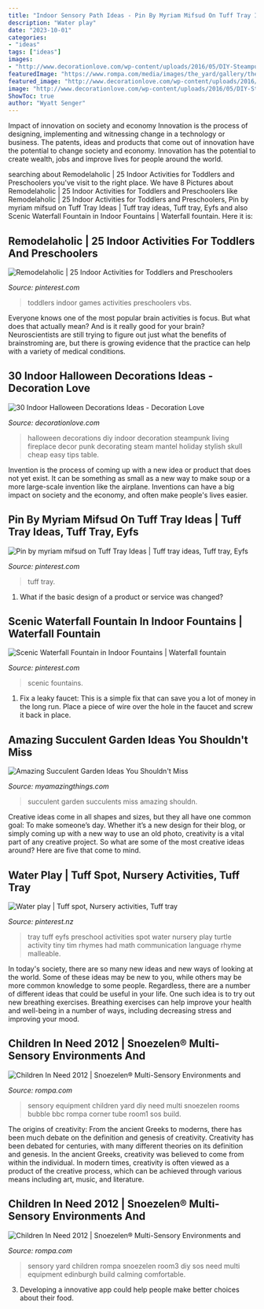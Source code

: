 ```yaml
---
title: "Indoor Sensory Path Ideas - Pin By Myriam Mifsud On Tuff Tray Ideas"
description: "Water play"
date: "2023-10-01"
categories:
- "ideas"
tags: ["ideas"]
images:
- "http://www.decorationlove.com/wp-content/uploads/2016/05/DIY-Steampunk-Indoor-Halloween-Decorations.jpg"
featuredImage: "https://www.rompa.com/media/images/the_yard/gallery/the_yard_sensory_room1.jpg"
featured_image: "http://www.decorationlove.com/wp-content/uploads/2016/05/DIY-Steampunk-Indoor-Halloween-Decorations.jpg"
image: "http://www.decorationlove.com/wp-content/uploads/2016/05/DIY-Steampunk-Indoor-Halloween-Decorations.jpg"
ShowToc: true
author: "Wyatt Senger"
---
```



Impact of innovation on society and economy
Innovation is the process of designing, implementing and witnessing change in a technology or business. The patents, ideas and products that come out of innovation have the potential to change society and economy. Innovation has the potential to create wealth, jobs and improve lives for people around the world.

	

		
searching about Remodelaholic | 25 Indoor Activities for Toddlers and Preschoolers you've visit to the right place. We have 8 Pictures about Remodelaholic | 25 Indoor Activities for Toddlers and Preschoolers like Remodelaholic | 25 Indoor Activities for Toddlers and Preschoolers, Pin by myriam mifsud on Tuff Tray Ideas | Tuff tray ideas, Tuff tray, Eyfs and also Scenic Waterfall Fountain in Indoor Fountains | Waterfall fountain. Here it is:
		
    
## Remodelaholic | 25 Indoor Activities For Toddlers And Preschoolers

<img loading=lazy src="https://i.pinimg.com/736x/a5/a3/ca/a5a3ca2ea9e18f9612b92595dc9c07d3--indoor-games-for-kids-group-time-ideas-for-toddlers.jpg?b=t" onerror="this.onerror=null;this.src='https://tse4.mm.bing.net/th?id=OIP.5Kn84CE_-YT-NsxP19uZswAAAA&amp;pid=15.1';" alt="Remodelaholic | 25 Indoor Activities for Toddlers and Preschoolers">

_Source: pinterest.com_

>toddlers indoor games activities preschoolers vbs. 

	

Everyone knows one of the most popular brain activities is focus. But what does that actually mean? And is it really good for your brain? Neuroscientists are still trying to figure out just what the benefits of brainstroming are, but there is growing evidence that the practice can help with a variety of medical conditions.

    
## 30 Indoor Halloween Decorations Ideas - Decoration Love

<img loading=lazy src="http://www.decorationlove.com/wp-content/uploads/2016/05/DIY-Steampunk-Indoor-Halloween-Decorations.jpg" onerror="this.onerror=null;this.src='https://tse2.mm.bing.net/th?id=OIP.SKT2DJi9AOqv4Gc0jCdgPQHaLH&amp;pid=15.1';" alt="30 Indoor Halloween Decorations Ideas - Decoration Love">

_Source: decorationlove.com_

>halloween decorations diy indoor decoration steampunk living fireplace decor punk decorating steam mantel holiday stylish skull cheap easy tips table. 

	

Invention is the process of coming up with a new idea or product that does not yet exist. It can be something as small as a new way to make soup or a more large-scale invention like the airplane. Inventions can have a big impact on society and the economy, and often make people's lives easier.

    
## Pin By Myriam Mifsud On Tuff Tray Ideas | Tuff Tray Ideas, Tuff Tray, Eyfs

<img loading=lazy src="https://i.pinimg.com/736x/bf/27/0f/bf270f28fd0fd8e800aac77bbe6581a8--tuff-tray.jpg" onerror="this.onerror=null;this.src='https://tse4.mm.bing.net/th?id=OIP.tK1D67LsNtLJ-cjuKtdhoQHaJ3&amp;pid=15.1';" alt="Pin by myriam mifsud on Tuff Tray Ideas | Tuff tray ideas, Tuff tray, Eyfs">

_Source: pinterest.com_

>tuff tray. 

	

1. What if the basic design of a product or service was changed?

    
## Scenic Waterfall Fountain In Indoor Fountains | Waterfall Fountain

<img loading=lazy src="https://i.pinimg.com/736x/d8/04/f5/d804f534c41364235b633bc72281fc64--waterfall-fountain-indoor-fountain.jpg" onerror="this.onerror=null;this.src='https://tse2.mm.bing.net/th?id=OIP.AR16rT_axlO9AD6qFN2v1gHaIJ&amp;pid=15.1';" alt="Scenic Waterfall Fountain in Indoor Fountains | Waterfall fountain">

_Source: pinterest.com_

>scenic fountains. 

	

1. Fix a leaky faucet: This is a simple fix that can save you a lot of money in the long run. Place a piece of wire over the hole in the faucet and screw it back in place.

    
## Amazing Succulent Garden Ideas You Shouldn&#039;t Miss

<img loading=lazy src="http://myamazingthings.com/wp-content/uploads/2017/04/succulents.jpg" onerror="this.onerror=null;this.src='https://tse1.mm.bing.net/th?id=OIP.39KkMY20fjxQX7ayw8h8pwHaLH&amp;pid=15.1';" alt="Amazing Succulent Garden Ideas You Shouldn&#039;t Miss">

_Source: myamazingthings.com_

>succulent garden succulents miss amazing shouldn. 

	

Creative ideas come in all shapes and sizes, but they all have one common goal: To make someone’s day. Whether it’s a new design for their blog, or simply coming up with a new way to use an old photo, creativity is a vital part of any creative project. So what are some of the most creative ideas around? Here are five that come to mind.

    
## Water Play | Tuff Spot, Nursery Activities, Tuff Tray

<img loading=lazy src="https://i.pinimg.com/736x/94/dc/4b/94dc4b451a4d1098c837408cf138b534--water-tray-tuff-tray.jpg" onerror="this.onerror=null;this.src='https://tse4.mm.bing.net/th?id=OIP.FUcZaN1v9usnOzyAmJ0tUQHaJ6&amp;pid=15.1';" alt="Water play | Tuff spot, Nursery activities, Tuff tray">

_Source: pinterest.nz_

>tray tuff eyfs preschool activities spot water nursery play turtle activity tiny tim rhymes had math communication language rhyme malleable. 

	

In today's society, there are so many new ideas and new ways of looking at the world. Some of these ideas may be new to you, while others may be more common knowledge to some people. Regardless, there are a number of different ideas that could be useful in your life. One such idea is to try out new breathing exercises. Breathing exercises can help improve your health and well-being in a number of ways, including decreasing stress and improving your mood.

    
## Children In Need 2012 | Snoezelen® Multi-Sensory Environments And

<img loading=lazy src="https://www.rompa.com/media/images/the_yard/gallery/the_yard_sensory_room1.jpg" onerror="this.onerror=null;this.src='https://tse2.mm.bing.net/th?id=OIP.Pdsbi5HpoWqcsizw2Gd5pwHaE7&amp;pid=15.1';" alt="Children In Need 2012 | Snoezelen® Multi-Sensory Environments and">

_Source: rompa.com_

>sensory equipment children yard diy need multi snoezelen rooms bubble bbc rompa corner tube room1 sos build. 

	

The origins of creativity: From the ancient Greeks to moderns, there has been much debate on the definition and genesis of creativity.
Creativity has been debated for centuries, with many different theories on its definition and genesis. In the ancient Greeks, creativity was believed to come from within the individual. In modern times, creativity is often viewed as a product of the creative process, which can be achieved through various means including art, music, and literature.

    
## Children In Need 2012 | Snoezelen® Multi-Sensory Environments And

<img loading=lazy src="https://www.rompa.com/media/images/the_yard/gallery/the_yard_sensory_room3.jpg" onerror="this.onerror=null;this.src='https://tse3.mm.bing.net/th?id=OIP.9n2qcPns3qbHfoUOc19JbAHaE7&amp;pid=15.1';" alt="Children In Need 2012 | Snoezelen® Multi-Sensory Environments and">

_Source: rompa.com_

>sensory yard children rompa snoezelen room3 diy sos need multi equipment edinburgh build calming comfortable. 

	

3. Developing a innovative app could help people make better choices about their food.

